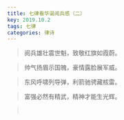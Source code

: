 ```yaml
---
title: 七律看华诞阅兵感（二）
key: 2019.10.2
tags: 七律
categories: 律诗
---
```


<blockquote class="blockquote-center">阅兵雄壮震世魁，致敬红旗如霞蔚。
</blockquote>
<blockquote class="blockquote-center">帅气扬眉示国魄，豪情露脸展军威。
</blockquote>
<blockquote class="blockquote-center">东风呼啸列导弹，利箭驰骋藏核雷。
</blockquote>
<blockquote class="blockquote-center">富强必然有精武，精神才能生光辉。
</blockquote>
<blockquote class="blockquote-center"></br>
</blockquote>
